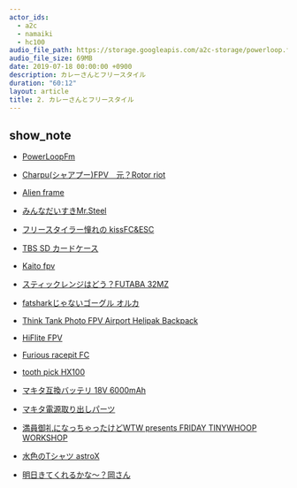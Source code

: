 ```yaml
---
actor_ids:
  - a2c
  - namaiki
  - hc100
audio_file_path: https://storage.googleapis.com/a2c-storage/powerloop.fm/2019-07-18-S3_export_encode_02.mp3
audio_file_size: 69MB
date: 2019-07-18 00:00:00 +0900
description: カレーさんとフリースタイル
duration: "60:12"
layout: article
title: 2. カレーさんとフリースタイル
---
```


## show_note

- [PowerLoopFm](https://powerloop.tokyo)


 - [Charpu(シャアプー)FPV　元？Rotor riot](https://www.youtube.com/user/CharpuFPV)

- [Alien frame](https://impulserc.com/products/alien-fpv-frame)

- [みんなだいすきMr.Steel](https://www.youtube.com/user/MrSteeledavis)

- [フリースタイラー憧れの kissFC&ESC](https://kiss.flyduino.net/)

- [TBS SD カードケース](https://www.team-blacksheep.com/products/prod:tbs_footage_cradle)

- [Kaito fpv](https://www.youtube.com/channel/UCMxmWA_Zz2h7-5JhYZaXRnQ)

- [スティックレンジはどう？FUTABA 32MZ](https://www.rc.futaba.co.jp/propo/air/32mz.html)

- [fatsharkじゃないゴーグル オルカ](https://www.orqafpv.com/)

- [Think Tank Photo FPV Airport Helipak Backpack](https://www.getfpv.com/think-tank-photo-fpv-airport-helipak-backpack.html)

- [HiFlite FPV
](https://www.youtube.com/user/MauiAviator)

- [Furious racepit FC](https://furiousfpv.com/product_info.php?products_id=763
)

- [tooth pick HX100](https://betafpv.com/products/hx100-100mm-fpv-quad
)

- [マキタ互換バッテリ 18V 6000mAh](https://amzn.to/30Ngxen) 

- [マキタ電源取り出しパーツ](https://amzn.to/2LAmIPn) 

- [満員御礼になっちゃったけどWTW presents FRIDAY TINYWHOOP WORKSHOP](https://wtw-ftw.peatix.com/?fbclid=IwAR06D1_fbWdd1XXhJifJHcD9hagWy9nBFWWzkyZ-UR4Aw7ajH6TEEsDJAZk)
 

- [水色のTシャツ astroX](http://astrox.kr/)

- [明日きてくれるかな～？岡さん](https://www.youtube.com/channel/UCpror2wW9Ufovwq60H1fk6w)


